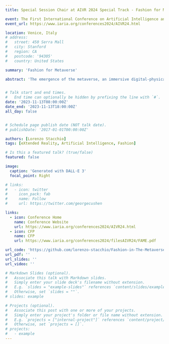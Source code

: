 ```yaml
---
title: Special Session Chair at AIVR 2024 Special Track - Fashion for Metaverse (FAME)

event: The First International Conference on Artificial Intelligence and Immersive Virtual Reality (AIVR 2024)
event_url: https://www.iaria.org/conferences2024/AIVR24.html

location: Venice, Italy
# address:
#   street: 450 Serra Mall
#   city: Stanford
#   region: CA
#   postcode: '94305'
#   country: United States

summary: 'Fashion for Metaverse'

abstract: 'The emergence of the metaverse, an immersive digital-physical ecosystem, is becoming a tangible reality. In this interconnected space, facilitated by eXtended Reality (XR), digital virtual humans, akin to human counterparts, engage in diverse activities. The dressing of these digital entities, mapping real-world users, holds significance in reflecting internal and social characteristics. Despite global interest and investments in the "fashion-verse," challenges persist in defining a holistic solution. This special session seeks interdisciplinary discussions on smart solutions for the fashion-verse, exploring XR, Artificial Intelligence (AI), Non-Fungible Tokens (NFT), and Internet of Things (IoT) in fashion design, retrieval, modeling, and education.'


# Talk start and end times.
#   End time can optionally be hidden by prefixing the line with `#`.
date: '2023-11-13T08:00:00Z'
date_end: '2023-11-13T18:00:00Z'
all_day: false


# Schedule page publish date (NOT talk date).
# publishDate: '2017-01-01T00:00:00Z'

authors: [Lorenzo Stacchio]
tags: [eXtended Reality, Artificial Intelligence, Fashion]

# Is this a featured talk? (true/false)
featured: false

image:
  caption: 'Generated with DALL·E 3'
  focal_point: Right

# links:
#   - icon: twitter
#     icon_pack: fab
#     name: Follow
#     url: https://twitter.com/georgecushen

links:
  - icon: Conference Home
    name: Conference Website
    url: https://www.iaria.org/conferences2024/AIVR24.html
  - icon: CFP
    name: CFP
    url: https://www.iaria.org/conferences2024/filesAIVR24/FAME.pdf

url_code: 'https://github.com/lorenzo-stacchio/Fashion-in-The-Metaverse-Tutorial'
url_pdf: ''
url_slides: ''
url_video: ''

# Markdown Slides (optional).
#   Associate this talk with Markdown slides.
#   Simply enter your slide deck's filename without extension.
#   E.g. `slides = "example-slides"` references `content/slides/example-slides.md`.
#   Otherwise, set `slides = ""`.
# slides: example

# Projects (optional).
#   Associate this post with one or more of your projects.
#   Simply enter your project's folder or file name without extension.
#   E.g. `projects = ["internal-project"]` references `content/project/deep-learning/index.md`.
#   Otherwise, set `projects = []`.
# projects:
#   - example
---
```


<!-- {{% callout note %}}
Click on the **Slides** button above to view the built-in slides feature.
{{% /callout %}} -->
<!-- 
Slides can be added in a few ways:

- **Create** slides using Wowchemy's [_Slides_](https://wowchemy.com/docs/managing-content/#create-slides) feature and link using `slides` parameter in the front matter of the talk file
- **Upload** an existing slide deck to `static/` and link using `url_slides` parameter in the front matter of the talk file
- **Embed** your slides (e.g. Google Slides) or presentation video on this page using [shortcodes](https://wowchemy.com/docs/writing-markdown-latex/).

Further event details, including [page elements](https://wowchemy.com/docs/writing-markdown-latex/) such as image galleries, can be added to the body of this page. -->
